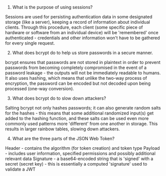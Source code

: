 1. What is the purpose of using sessions?

  Sessions are used for persisting authentication data in some designated storage (like a server), keeping a record of information about individual clients. Through this procedure, each client (some specific piece of hardware or software from an individual device) will be 'remembered' once authenticated - credentials and other information won't have to be gathered for every single request.

2. What does bcrypt do to help us store passwords in a secure manner.

  bcrypt ensures that passwords are not stored in plaintext in order to prevent passwords from becoming completely compromised in the event of a password leakage - the outputs will not be immediately readable to humans. It also uses hashing, which means that unlike the two-way process of encryption, the password can be encoded but not decoded upon being processed (one-way conversion).

3. What does bcrypt do to slow down attackers?

  Salting
  bcrypt not only hashes passwords; it can also generate random salts for the hashes - this means that some additional randomized input(s) get added to the hashing function, and these salts can be used even more commonly used patterns more 'different' from one another in storage. This results in larger rainbow tables, slowing down attackers.


4. What are the three parts of the JSON Web Token?

  Header - contains the algorithm (for token creation) and token type
  Payload - includes user information, specified permissions and possibly additional relevant data
  Signature - a base64-encoded string that is 'signed' with a secret (secret key) - this is essentially a computed 'signature' used to validate a JWT
